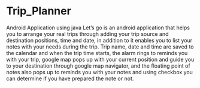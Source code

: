 # Trip_Planner
Android Application using java 
Let’s go is an android application that helps you to arrange your real trips through adding your trip source and destination positions,
time and date, in addition to it enables you to list your notes with your needs during the trip.
Trip name, date and time are saved to the calendar and when the trip time starts, the alarm rings to reminds you with your trip,
google map pops up with your current position and guide you to your destination through google map navigator,
and the floating point of notes also pops up to reminds you with your notes and using checkbox you can determine
if you have prepared the note or not.
